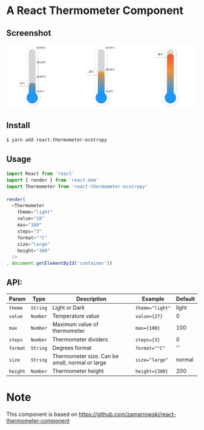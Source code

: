 # A React Thermometer Component

## Screenshot

![Example](./imgs/example.png)

## Install

```sh
$ yarn add react-thermometer-ecotropy
```

## Usage

```js
import React from 'react'
import { render } from 'react-dom'
import Thermometer from 'react-thermometer-ecotropy'

render(
  <Thermometer
    theme="light"
    value="18"
    max="100"
    steps="3"
    format="°C"
    size="large"
    height="300"
  />
, document.getElementById('container'))
```

## API:

| Param | Type | Description | Example | Default |
| --- | --- | --- | --- | --- |
| `theme` | `String` | Light or Dark | `theme="light"` | light |
| `value` | `Number` | Temperature value | `value={27}` | 0 |
| `max` | `Number` | Maximum value of thermometer | `max={100}` | 100 |
| `steps` | `Number` | Thermometer dividers | `steps={3}` | 0 |
| `format` | `String` | Degrees format | `format="°C"` | '' |
| `size` | `String` | Thermometer size. Can be small, normal or large | `size="large"` | normal |
| `height` | `Number` | Thermometer height | `height={300}` | 200 |

# Note

This component is based on https://github.com/zamarrowski/react-thermometer-component
